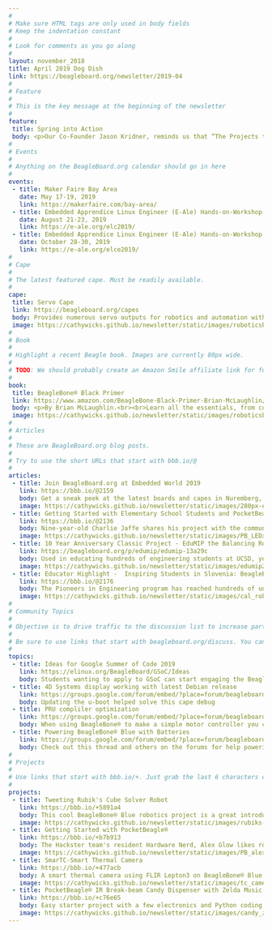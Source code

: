 ```yaml
---
# 
# Make sure HTML tags are only used in body fields
# Keep the indentation constant
# 
# Look for comments as you go along
#
layout: november_2018
title: April 2019 Dog Dish
link: https://beagleboard.org/newsletter/2019-04
#
# Feature
#
# This is the key message at the beginning of the newsletter
#
feature:
 title: Spring into Action
 body: <p>Our Co-Founder Jason Kridner, reminds us that “The Projects tell the story.” In assembling this month’s newsletter we are so energized by the variety of projects using BeagleBoards® that are telling great stories.   From simple LED blink “hello world” projects from beginners to deep in the ocean rovers to space station research, BeagleBoard.org based projects are inspiring!   We are excited to see how BeagleBone® and PocketBeagle® are enabling new ideas to spring into action.  We love spring; the air is full of energy and fresh ideas.  We want to hear about yours. <br>&mdash;<strong>Christine Long</strong>, <em>Executive Director</em></p>
#
# Events
#
# Anything on the BeagleBoard.org calendar should go in here
#
events:
 - title: Maker Faire Bay Area
   date: May 17-19, 2019 
   link: https://makerfaire.com/bay-area/
 - title: Embedded Apprendice Linux Engineer (E-Ale) Hands-on-Workshop with PocketBeagle® at ELC, San Diego, CA
   date: August 21-23, 2019
   link: https://e-ale.org/elc2019/
 - title: Embedded Apprendice Linux Engineer (E-Ale) Hands-on-Workshop with PocketBeagle® at ELC, Lyon, France
   date: October 28-30, 2019
   link: https://e-ale.org/elce2019/
#
# Cape
#
# The latest featured cape. Must be readily available.
#
cape:
 title: Servo Cape
 link: https://beagleboard.org/capes
 body: Provides numerous servo outputs for robotics and automation with 16x servo outputs, 5V power input, I2C EEPROM
 image: https://cathywicks.github.io/newsletter/static/images/roboticsbook_rg_80px.jpg
#
# Book
#
# Highlight a recent Beagle book. Images are currently 80px wide.
# 
# TODO: We should probably create an Amazon Smile affiliate link for future books.
#
book:
 title: BeagleBone® Black Primer
 link: https://www.amazon.com/BeagleBone-Black-Primer-Brian-McLaughlin/dp/0789753863
 body: <p>By Brian McLaughlin.<br><br>Learn all the essentials, from controlling I/O to establishing network connections then get started on the many projects in this book.</p>
 image: https://cathywicks.github.io/newsletter/static/images/roboticsbook_rg_80px.jpg
#
# Articles
#
# These are BeagleBoard.org blog posts.
#
# Try to use the short URLs that start with bbb.io/@
#
articles:
 - title: Join BeagleBoard.org at Embedded World 2019
   link: https://bbb.io/@2159
   body: Get a sneak peek at the latest boards and capes in Nuremberg, Germany February 26-28 in Booth 3A-121 and Sign-up for the PocketBeagle® hands-on workshop on February 27.
   image: https://cathywicks.github.io/newsletter/static/images/280px-ew-2019.png
 - title: Getting Started with Elementary School Students and PocketBeagle®
   link: https://bbb.io/@2136
   body: Nine-year-old Charlie Jaffe shares his project with the community while his dad shares tips for parents getting started with the youngest developers of electronics and coding.
   image: https://cathywicks.github.io/newsletter/static/images/PB_LEDx280px.jpg
 - title: 10 Year Anniversary Classic Project - EduMIP the Balancing Robot
   link: https://beagleboard.org/p/edumip/edumip-13a29c
   body: Used in educating hundreds of engineering students at UCSD, you can build your own mini-Segway with BeagleBone® Blue.
   image: https://cathywicks.github.io/newsletter/static/images/edumip280px.jpg
 - title: Educator Highlight -  Inspiring Students in Slovenia: BeagleBone® Blue Based Micromouse
   link: https://bbb.io/@2176
   body: The Pioneers in Engineering program has reached hundreds of underserved high school students through robotics
   image: https://cathywicks.github.io/newsletter/static/images/cal_robotics_280px.png
#
# Community Topics
#
# Objective is to drive traffic to the discussion list to increase participation.
#
# Be sure to use links that start with beagleboard.org/discuss. You can grab the links from there.
#
topics:
 - title: Ideas for Google Summer of Code 2019
   link: https://elinux.org/BeagleBoard/GSoC/Ideas
   body: Students wanting to apply to GSoC can start engaging the BeagleBoard.org® community now
 - title: 4D Systems display working with latest Debian release
   link: https://groups.google.com/forum/embed/?place=forum/beagleboard&showsearch=true&showpopout=true&showtabs=false&hideforumtitle=true&parenturl=http%3A%2F%2Fbeagleboard.org%2Fdiscuss#!category-topic/beagleboard/beaglebone-black/vp0EoJQmVSk
   body: Updating the u-boot helped solve this cape debug
 - title: PRU compliler optimization
   link: https://groups.google.com/forum/embed/?place=forum/beagleboard&showsearch=true&showpopout=true&showtabs=false&hideforumtitle=true&parenturl=http%3A%2F%2Fbeagleboard.org%2Fdiscuss#!category-topic/beagleboard/beaglebone-black/rFcrA6v74T4
   body: When using BeagleBone® to make a simple motor controller you can use PRU's to do the critical timing events.
 - title: Powering BeagleBone® Blue with Batteries
   link: https://groups.google.com/forum/embed/?place=forum/beagleboard&showsearch=true&showpopout=true&showtabs=false&hideforumtitle=true&parenturl=https%3A%2F%2Fbeagleboard.org%2Fdiscuss#!category-topic/beagleboard/beaglebone-blue/2luFEUXt-Kg
   body: Check out this thread and others on the forums for help powering your robots
#
# Projects
#
# Use links that start with bbb.io/+. Just grab the last 6 characters of the project URL to put at the end.
#
projects:
 - title: Tweeting Rubik's Cube Solver Robot
   link: https://bbb.io/+5891a4
   body: This cool BeagleBone® Blue robotics project is a great introduction to using a camera, OpenCV and servos.
   image: https://cathywicks.github.io/newsletter/static/images/rubiks-280px.jpg
 - title: Getting Started with PocketBeagle®
   link: https://bbb.io/+b7b913
   body: The Hackster team's resident Hardware Nerd, Alex Glow likes robots, music, EEG, wearables, languages and PocketBeagle®.
   image: https://cathywicks.github.io/newsletter/static/images/PB_alexglow_280px.jpg
 - title: SmarTC-Smart Thermal Camera
   link: https://bbb.io/+477acb
   body: A smart thermal camera using FLIR Lepton3 on BeagleBone® Blue board. The project won the "FLIR Lepton3/BeagleBone® Blue challenge" in 2017.
   image: https://cathywicks.github.io/newsletter/static/images/tc_camera_280px.jpg
 - title: PocketBeagle® IR Break-beam Candy Dispenser with Zelda Music
   link: https://bbb.io/+c76e65
   body: Easy starter project with a few electronics and Python coding with PocketBeagle®
   image: https://cathywicks.github.io/newsletter/static/images/candy_zelda_280px.jpg
---
```

